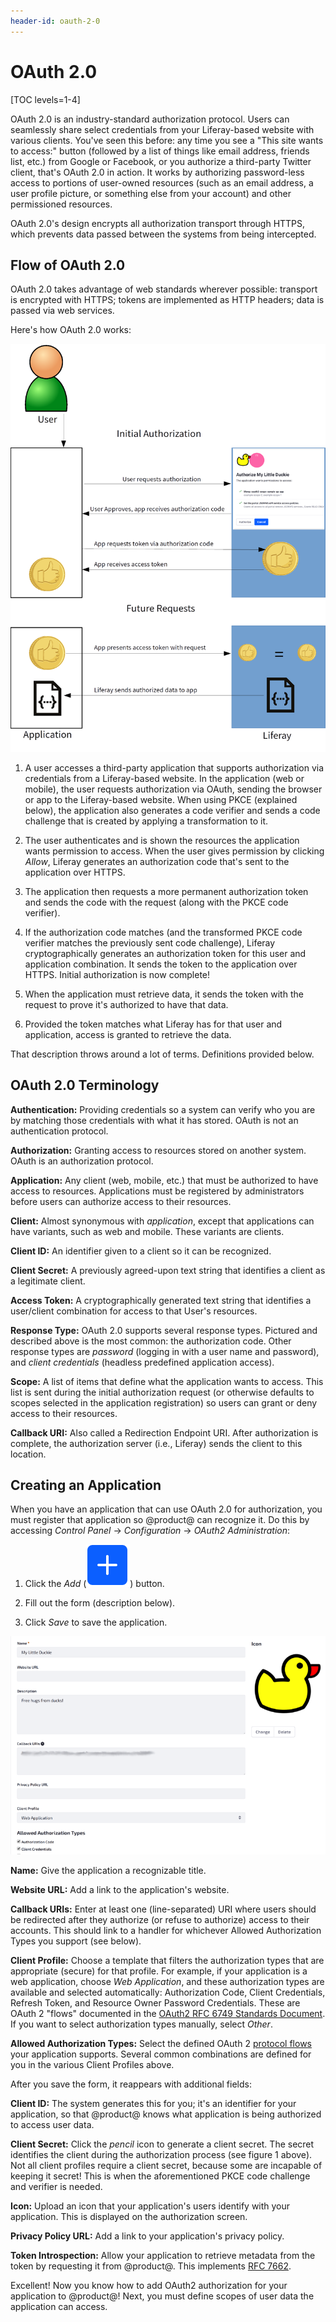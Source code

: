 ```yaml
---
header-id: oauth-2-0
---
```


# OAuth 2.0

[TOC levels=1-4]

OAuth 2.0 is an industry-standard authorization protocol. Users can seamlessly
share select credentials from your Liferay-based website with various clients.
You've seen this before: any time you see a "This site wants to access:" button
(followed by a list of things like email address, friends list, etc.) from
Google or Facebook, or you authorize a third-party Twitter client, that's OAuth
2.0 in action. It works by authorizing password-less access to portions of
user-owned resources (such as an email address, a user profile picture, or
something else from your account) and other permissioned resources.

OAuth 2.0's design encrypts all authorization transport through HTTPS, which
prevents data passed between the systems from being intercepted. 

## Flow of OAuth 2.0

OAuth 2.0 takes advantage of web standards wherever possible: transport is
encrypted with HTTPS; tokens are implemented as HTTP headers; data is passed via
web services. 

Here's how OAuth 2.0 works: 

![Figure 1: OAuth 2.0 takes advantage of web standards.](../../../images/oauth-flow.png)

1.  A user accesses a third-party application that supports authorization via
    credentials from a Liferay-based website. In the application (web or
    mobile), the user requests authorization via OAuth, sending the browser or
    app to the Liferay-based website. When using PKCE (explained below), the
    application also generates a code verifier and sends a code challenge that 
    is created by applying a transformation to it. 

2.  The user authenticates and is shown the resources the application wants
    permission to access. When the user gives permission by clicking *Allow*,
    Liferay generates an authorization code that's sent to the application over
    HTTPS. 

3.  The application then requests a more permanent authorization token and
    sends the code with the request (along with the PKCE code verifier). 

4.  If the authorization code matches (and the transformed PKCE code verifier
    matches the previously sent code challenge), Liferay cryptographically
    generates an authorization token for this user and application combination.
    It sends the token to the application over HTTPS. Initial authorization is
    now complete! 

5.  When the application must retrieve data, it sends the token with the request
    to prove it's authorized to have that data.

6.  Provided the token matches what Liferay has for that user and application,
    access is granted to retrieve the data. 

That description throws around a lot of terms. Definitions provided below. 

## OAuth 2.0 Terminology

**Authentication:** Providing credentials so a system can verify who you are by
matching those credentials with what it has stored. OAuth is not an
authentication protocol. 

**Authorization:** Granting access to resources stored on another system. OAuth
is an authorization protocol. 

**Application:** Any client (web, mobile, etc.) that must be authorized to have
access to resources. Applications must be registered by administrators before
users can authorize access to their resources. 

**Client:** Almost synonymous with *application*, except that applications can
have variants, such as web and mobile. These variants are clients. 

**Client ID:** An identifier given to a client so it can be recognized. 

**Client Secret:** A previously agreed-upon text string that identifies a client
as a legitimate client. 

**Access Token:** A cryptographically generated text string that identifies
a user/client combination for access to that User's resources. 

**Response Type:** OAuth 2.0 supports several response types. Pictured and
described above is the most common: the authorization code. Other response types
are *password* (logging in with a user name and password), and *client
credentials* (headless predefined application access). 

**Scope:** A list of items that define what the application wants to access.
This list is sent during the initial authorization request (or otherwise
defaults to scopes selected in the application registration) so users can grant
or deny access to their resources. 

**Callback URI:** Also called a Redirection Endpoint URI. After authorization is
complete, the authorization server (i.e., Liferay) sends the client to this
location. 

## Creating an Application

When you have an application that can use OAuth 2.0 for authorization, you must
register that application so @product@ can recognize it. Do this by accessing
*Control Panel* &rarr; *Configuration* &rarr; *OAuth2 Administration*: 

1.  Click the *Add* (![add](../../../images/icon-add.png)) button. 

2.  Fill out the form (description below). 

3.  Click *Save* to save the application. 

![Figure 2: Adding an application registers it so users can authorize access to their data.](../../../images/oauth-new-application.png)

**Name:** Give the application a recognizable title. 

**Website URL:** Add a link to the application's website. 

**Callback URIs:** Enter at least one (line-separated) URI where users should
be redirected after they authorize (or refuse to authorize) access to their
accounts. This should link to a handler for whichever Allowed Authorization
Types you support (see below). 

**Client Profile:** Choose a template that filters the authorization types
that are appropriate (secure) for that profile. For example, if your application
is a web application, choose *Web Application*, and these authorization types 
are available and selected automatically: Authorization Code, Client Credentials, 
Refresh Token, and Resource Owner Password Credentials. These are OAuth 2 "flows" 
documented in the 
[OAuth2 RFC 6749 Standards Document](https://tools.ietf.org/html/rfc6749). 
If you want to select authorization types manually, select *Other*. 

**Allowed Authorization Types:** Select the defined OAuth 2 
[protocol flows](https://tools.ietf.org/html/rfc6749#section-1.2) your
application supports. Several common combinations are defined for you in the
various Client Profiles above. 

After you save the form, it reappears with additional fields: 

**Client ID:** The system generates this for you; it's an identifier for your
application, so that @product@ knows what application is being authorized to
access user data. 

**Client Secret:** Click the *pencil* icon to generate a client secret. The
secret identifies the client during the authorization process (see figure
1 above). Not all client profiles require a client secret, because some are
incapable of keeping it secret! This is when the aforementioned PKCE code
challenge and verifier is needed.

**Icon:** Upload an icon that your application's users identify with your
application. This is displayed on the authorization screen. 

**Privacy Policy URL:** Add a link to your application's privacy policy. 

**Token Introspection:** Allow your application to retrieve metadata from the
token by requesting it from @product@. This implements 
[RFC 7662](https://tools.ietf.org/html/rfc7662).

Excellent! Now you know how to add OAuth2 authorization for your application to
@product@! Next, you must define scopes of user data the application can access.

